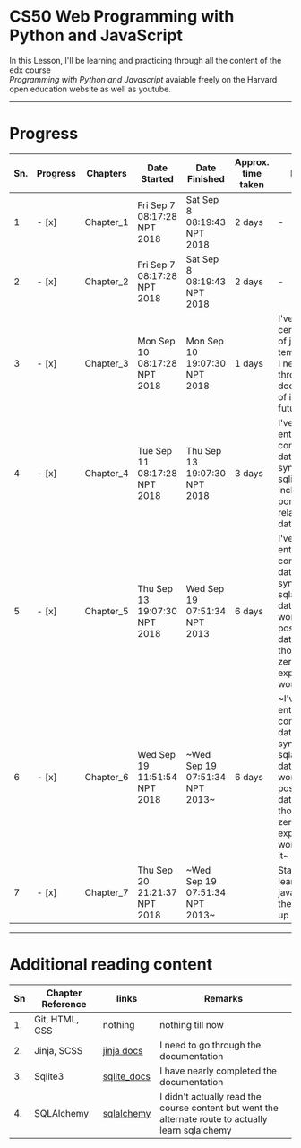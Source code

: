 # CS50 Web Programming with Python and JavaScript  

In this Lesson, I'll be learning and practicing through all the content of the edx course  
*Programming with Python and Javascript* avaiable freely on the Harvard open education website as well as youtube. 
___  

# Progress  
|Sn. | Progress | Chapters  | Date Started                 | Date Finished              | Approx. time taken | Remarks |
|----|----------|-----------|------------------------------|----------------------------|--------------------|---------|
| 1  |- [x]     | Chapter_1 |Fri Sep  7 08:17:28 NPT 2018  |Sat Sep  8 08:19:43 NPT 2018|2 days              |-        | 
| 2  |- [x]     | Chapter_2 |Fri Sep  7 08:17:28 NPT 2018  |Sat Sep  8 08:19:43 NPT 2018|2 days              |-        |
| 3  |- [x]     | Chapter_3 |Mon Sep 10 08:17:28 NPT 2018  |Mon Sep 10 19:07:30 NPT 2018|1 days              |I've left out certain portion of jinja templating but I need to go through the documentation of it in near future         |
| 4  |- [x]     | Chapter_4 |Tue Sep 11 08:17:28 NPT 2018  |Thu Sep 13 19:07:30 NPT 2018|3 days              |I've almost entirely completed the database syntax for the sqlite3 including the portion of relational database | 
| 5  |- [x]     | Chapter_5 |Thu Sep 13 19:07:30 NPT 2018  |Wed Sep 19 07:51:34 NPT 2013|6 days              |I've almost entirely completed the database syntax for the sqlalchemy database and worked with postgres database even though i have zero experience working with it|  
| 6  |- [x]     | Chapter_6 |Wed Sep 19 11:51:54 NPT 2018  |~Wed Sep 19 07:51:34 NPT 2013~|6 days              |~I've almost entirely completed the database syntax for the sqlalchemy database and worked with postgres database even though i have zero experience working with it~|  
| 7  |- [x]     | Chapter_7 |Thu Sep 20 21:21:37 NPT 2018  |~Wed Sep 19 07:51:34 NPT 2013~|                    |Started learning javascript from the grounds up|  

___

# Additional reading content  

|Sn | Chapter Reference | links                  | Remarks                               |
|---|-------------------|------------------------|---------------------------------------|
|1. | Git, HTML, CSS    | nothing                | nothing till now                      |  
|2. | Jinja, SCSS       | [jinja docs](jinja_doc)| I need to go through the documentation|  
|3. | Sqlite3           | [sqlite_docs](sqlite_doc)| I have nearly completed the documentation|  
|4. | SQLAlchemy        | [sqlalchemy](sqlalchemy) | I didn't actually read the course content but went the alternate route to actually learn sqlalchemy|



[jinja_doc]: https://www.google.com/url?q=http://jinja.pocoo.org/docs/2.10/&sa=U&ved=0ahUKEwiQiqCNx7DdAhULq48KHR3iAs0QFggMMAA&usg=AOvVaw0ueQKocoptbwJyOsJzGcDh
[sqlite_doc]: https://www.sqlitetutorial.com
[sqlalchemy]: https://www.google.com/url?q=https://auth0.com/blog/sqlalchemy-orm-tutorial-for-python-developers/&sa=U&ved=0ahUKEwjEhOykrcbdAhXEsY8KHU8KDKYQFggSMAE&usg=AOvVaw3FfZJcizSGLsDnQb0uPDfp
